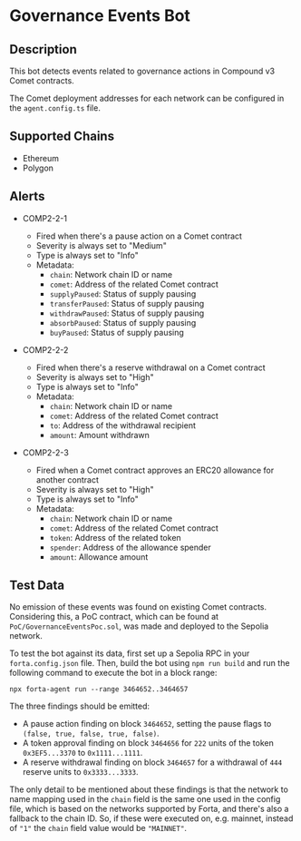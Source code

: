 # Governance Events Bot

## Description

This bot detects events related to governance actions in Compound v3 Comet contracts.

The Comet deployment addresses for each network can be configured in the
`agent.config.ts` file.

## Supported Chains

- Ethereum
- Polygon

## Alerts

- COMP2-2-1
  - Fired when there's a pause action on a Comet contract
  - Severity is always set to "Medium"
  - Type is always set to "Info"
  - Metadata:
    - `chain`: Network chain ID or name
    - `comet`: Address of the related Comet contract
    - `supplyPaused`: Status of supply pausing
    - `transferPaused`: Status of supply pausing
    - `withdrawPaused`: Status of supply pausing
    - `absorbPaused`: Status of supply pausing
    - `buyPaused`: Status of supply pausing

- COMP2-2-2
  - Fired when there's a reserve withdrawal on a Comet contract
  - Severity is always set to "High"
  - Type is always set to "Info"
  - Metadata:
    - `chain`: Network chain ID or name
    - `comet`: Address of the related Comet contract
    - `to`: Address of the withdrawal recipient
    - `amount`: Amount withdrawn

- COMP2-2-3
  - Fired when a Comet contract approves an ERC20 allowance for another contract
  - Severity is always set to "High"
  - Type is always set to "Info"
  - Metadata:
    - `chain`: Network chain ID or name
    - `comet`: Address of the related Comet contract
    - `token`: Address of the related token
    - `spender`: Address of the allowance spender
    - `amount`: Allowance amount

## Test Data

No emission of these events was found on existing Comet contracts. Considering
this, a PoC contract, which can be found at `PoC/GovernanceEventsPoc.sol`, was
made and deployed to the Sepolia network.

To test the bot against its data, first set up a Sepolia RPC in your
`forta.config.json` file. Then, build the bot using `npm run build` and run
the following command to execute the bot in a block range:

```
npx forta-agent run --range 3464652..3464657
```

The three findings should be emitted:
* A pause action finding on block `3464652`, setting the pause flags to
  `(false, true, false, true, false)`.
* A token approval finding on block `3464656` for `222` units of the token
  `0x3EF5...3370` to `0x1111...1111`.
* A reserve withdrawal finding on block `3464657` for a withdrawal of `444`
  reserve units to `0x3333...3333`.

The only detail to be mentioned about these findings is that the network
to name mapping used in the `chain` field is the same one used in the config
file, which is based on the networks supported by Forta, and there's also a
fallback to the chain ID. So, if these were executed on, e.g. mainnet, instead
of `"1"` the `chain` field value would be `"MAINNET"`.
